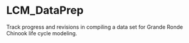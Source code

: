 # LCM_DataPrep
Track progress and revisions in compiling a data set for Grande Ronde Chinook life cycle modeling. 
